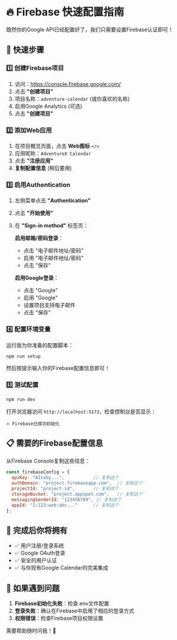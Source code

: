# 🔥 Firebase 快速配置指南

既然你的Google API已经配置好了，我们只需要设置Firebase认证即可！

## 🚀 快速步骤

### 1️⃣ 创建Firebase项目

1. 访问：https://console.firebase.google.com/
2. 点击 **"创建项目"**
3. 项目名称：`adventure-calendar` (或你喜欢的名称)
4. 启用Google Analytics (可选)
5. 点击 **"创建项目"**

### 2️⃣ 添加Web应用

1. 在项目概览页面，点击 **Web图标** `</>`
2. 应用昵称：`AdventureX Calendar`
3. 点击 **"注册应用"**
4. **复制配置信息** (稍后要用)

### 3️⃣ 启用Authentication

1. 左侧菜单点击 **"Authentication"**
2. 点击 **"开始使用"**
3. 在 **"Sign-in method"** 标签页：

   **启用邮箱/密码登录**：
   - 点击 "电子邮件地址/密码"
   - 启用 "电子邮件地址/密码"
   - 点击 "保存"

   **启用Google登录**：
   - 点击 "Google"  
   - 启用 "Google"
   - 设置项目支持电子邮件
   - 点击 "保存"

### 4️⃣ 配置环境变量

运行我为你准备的配置脚本：

```bash
npm run setup
```

然后按提示输入你的Firebase配置信息即可！

### 5️⃣ 测试配置

```bash
npm run dev
```

打开浏览器访问 `http://localhost:5173`，检查控制台是否显示：
```
🔥 Firebase已成功初始化
```

## 📋 需要的Firebase配置信息

从Firebase Console复制这些信息：

```javascript
const firebaseConfig = {
  apiKey: "AIzaSy...",           // 复制这个
  authDomain: "project.firebaseapp.com",  // 复制这个
  projectId: "project-id",       // 复制这个
  storageBucket: "project.appspot.com",   // 复制这个
  messagingSenderId: "123456789", // 复制这个
  appId: "1:123:web:abc..."      // 复制这个
};
```

## 🎯 完成后你将拥有

- ✅ 用户注册/登录系统
- ✅ Google OAuth登录
- ✅ 安全的用户认证
- ✅ 与你现有Google Calendar的完美集成

## 🚨 如果遇到问题

1. **Firebase初始化失败**：检查.env文件配置
2. **登录失败**：确认在Firebase中启用了相应的登录方式
3. **权限错误**：检查Firebase项目权限设置

需要帮助随时问我！🚀 